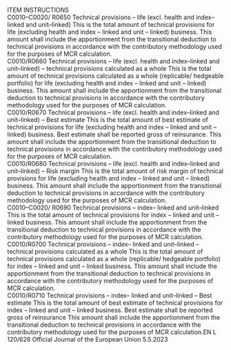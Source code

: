  
ITEM  INSTRUCTIONS  
C0010–C0020/ 
R0650  Technical provisions – life 
(excl. health and index–linked 
and unit–linked)  This is the total amount of technical provisions for life (excluding health and 
index – linked and unit – linked) business. 
This amount shall include the apportionment from the transitional deduction to 
technical provisions in accordance with the contributory methodology used for 
the purposes of MCR calculation.  
C0010/R0660  Technical provisions – life 
(excl. health and index–linked 
and unit–linked) – technical 
provisions calculated as a 
whole  This is the total amount of technical provisions calculated as a whole (replicable/ 
hedgeable portfolio) for life (excluding health and index – linked and unit – 
linked) business. 
This amount shall include the apportionment from the transitional deduction to 
technical provisions in accordance with the contributory methodology used for 
the purposes of MCR calculation.  
C0010/R0670  Technical provisions – life 
(excl. health and index–linked 
and unit–linked) – Best 
estimate  This is the total amount of best estimate of technical provisions for life (excluding 
health and index – linked and unit – linked) business. 
Best estimate shall be reported gross of reinsurance. 
This amount shall include the apportionment from the transitional deduction to 
technical provisions in accordance with the contributory methodology used for 
the purposes of MCR calculation.  
C0010/R0680  Technical provisions – life 
(excl. health and index–linked 
and unit–linked) – Risk margin  This is the total amount of risk margin of technical provisions for life (excluding 
health and index – linked and unit – linked) business. 
This amount shall include the apportionment from the transitional deduction to 
technical provisions in accordance with the contributory methodology used for 
the purposes of MCR calculation.  
C0010–C0020/ 
R0690  Technical provisions – index– 
linked and unit–linked  This is the total amount of technical provisions for index – linked and unit – 
linked business. 
This amount shall include the apportionment from the transitional deduction to 
technical provisions in accordance with the contributory methodology used for 
the purposes of MCR calculation.  
C0010/R0700  Technical provisions – index– 
linked and unit–linked – 
technical provisions calculated 
as a whole  This is the total amount of technical provisions calculated as a whole (replicable/ 
hedgeable portfolio) for index – linked and unit – linked business. 
This amount shall include the apportionment from the transitional deduction to 
technical provisions in accordance with the contributory methodology used for 
the purposes of MCR calculation.  
C0010/R0710  Technical provisions – index– 
linked and unit–linked – Best 
estimate  This is the total amount of best estimate of technical provisions for index – linked 
and unit – linked business. 
Best estimate shall be reported gross of reinsurance 
This amount shall include the apportionment from the transitional deduction to 
technical provisions in accordance with the contributory methodology used for 
the purposes of MCR calculation.EN  L 120/628 Official Journal of the European Union 5.5.2023